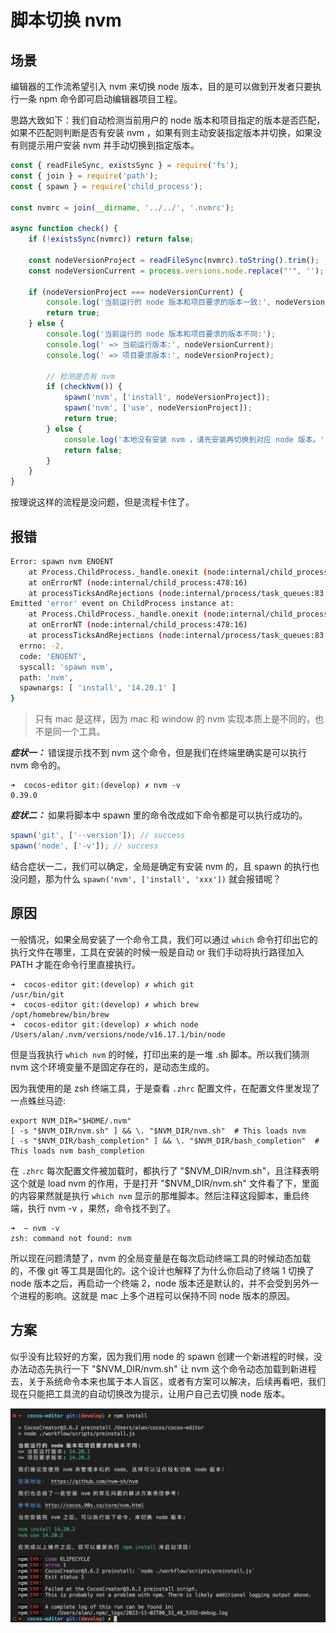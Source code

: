 # 脚本切换 nvm

## 场景

编辑器的工作流希望引入 nvm 来切换 node 版本，目的是可以做到开发者只要执行一条 npm 命令即可启动编辑器项目工程。

思路大致如下：我们自动检测当前用户的 node 版本和项目指定的版本是否匹配，如果不匹配则判断是否有安装 nvm ，如果有则主动安装指定版本并切换，如果没有则提示用户安装 nvm 并手动切换到指定版本。

```js
const { readFileSync, existsSync } = require('fs');
const { join } = require('path');
const { spawn } = require('child_process');

const nvmrc = join(__dirname, '../../', '.nvmrc');

async function check() {
    if (!existsSync(nvmrc)) return false;

    const nodeVersionProject = readFileSync(nvmrc).toString().trim();
    const nodeVersionCurrent = process.versions.node.replace("'", '');

    if (nodeVersionProject === nodeVersionCurrent) {
        console.log('当前运行的 node 版本和项目要求的版本一致:', nodeVersionCurrent);
        return true;
    } else {
        console.log('当前运行的 node 版本和项目要求的版本不同:');
        console.log(' => 当前运行版本:', nodeVersionCurrent);
        console.log(' => 项目要求版本:', nodeVersionProject);

        // 检测是否有 nvm
        if (checkNvm()) {
            spawn('nvm', ['install', nodeVersionProject]);
            spawn('nvm', ['use', nodeVersionProject]);
            return true;
        } else {
            console.log('本地没有安装 nvm ，请先安装再切换到对应 node 版本。');
            return false;
        }
    }
}
```

按理说这样的流程是没问题，但是流程卡住了。

## 报错

```bash
Error: spawn nvm ENOENT
    at Process.ChildProcess._handle.onexit (node:internal/child_process:283:19)
    at onErrorNT (node:internal/child_process:478:16)
    at processTicksAndRejections (node:internal/process/task_queues:83:21)
Emitted 'error' event on ChildProcess instance at:
    at Process.ChildProcess._handle.onexit (node:internal/child_process:289:12)
    at onErrorNT (node:internal/child_process:478:16)
    at processTicksAndRejections (node:internal/process/task_queues:83:21) {
  errno: -2,
  code: 'ENOENT',
  syscall: 'spawn nvm',
  path: 'nvm',
  spawnargs: [ 'install', '14.20.1' ]
}
```

> 只有 mac 是这样，因为 mac 和 window 的 nvm 实现本质上是不同的，也不是同一个工具。

**_症状一：_**
错误提示找不到 nvm 这个命令，但是我们在终端里确实是可以执行 nvm 命令的。

```
➜  cocos-editor git:(develop) ✗ nvm -v
0.39.0
```

**_症状二：_**
如果将脚本中 spawn 里的命令改成如下命令都是可以执行成功的。

```js
spawn('git', ['--version']); // success
spawn('node', ['-v']); // success
```

结合症状一二，我们可以确定，全局是确定有安装 nvm 的，且 spawn 的执行也没问题，那为什么 `spawn('nvm', ['install', 'xxx'])` 就会报错呢？

## 原因

一般情况，如果全局安装了一个命令工具，我们可以通过 `which` 命令打印出它的执行文件在哪里，工具在安装的时候一般是自动 or 我们手动将执行路径加入 PATH 才能在命令行里直接执行。

```
➜  cocos-editor git:(develop) ✗ which git
/usr/bin/git
➜  cocos-editor git:(develop) ✗ which brew
/opt/homebrew/bin/brew
➜  cocos-editor git:(develop) ✗ which node
/Users/alan/.nvm/versions/node/v16.17.1/bin/node
```

但是当我执行 `which nvm` 的时候，打印出来的是一堆 .sh 脚本。所以我们猜测 nvm 这个环境变量不是固定存在的，是动态生成的。

因为我使用的是 zsh 终端工具，于是查看 `.zhrc` 配置文件，在配置文件里发现了一点蛛丝马迹:

```
export NVM_DIR="$HOME/.nvm"
[ -s "$NVM_DIR/nvm.sh" ] && \. "$NVM_DIR/nvm.sh"  # This loads nvm
[ -s "$NVM_DIR/bash_completion" ] && \. "$NVM_DIR/bash_completion"  # This loads nvm bash_completion
```

在 `.zhrc` 每次配置文件被加载时，都执行了 "$NVM_DIR/nvm.sh"，且注释表明这个就是 load nvm 的作用，于是打开 "$NVM_DIR/nvm.sh" 文件看了下，里面的内容果然就是执行 `which nvm` 显示的那堆脚本。然后注释这段脚本，重启终端，执行 nvm -v ，果然，命令找不到了。

```
➜  ~ nvm -v
zsh: command not found: nvm
```

所以现在问题清楚了，nvm 的全局变量是在每次启动终端工具的时候动态加载的，不像 git 等工具是固化的。这个设计也解释了为什么你启动了终端 1 切换了 node 版本之后，再启动一个终端 2，node 版本还是默认的，并不会受到另外一个进程的影响。这就是 mac 上多个进程可以保持不同 node 版本的原因。

## 方案

似乎没有比较好的方案，因为我们用 node 的 spawn 创建一个新进程的时候，没办法动态先执行一下 "$NVM_DIR/nvm.sh" 让 nvm 这个命令动态加载到新进程去，关于系统命令本来也属于本人盲区，或者有方案可以解决，后续再看吧，我们现在只能把工具流的自动切换改为提示，让用户自己去切换 node 版本。

<img width="737" alt="image" src="./1.png">

